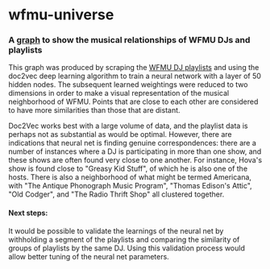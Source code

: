 # wfmu-universe

### A [graph](https://markedg.github.io/wfmu-universe/) to show the musical relationships of WFMU DJs and playlists

This graph was produced by scraping the [WFMU DJ playlists](http://wfmu.org/playlists/) and using the doc2vec deep learning algorithm to train a neural network with a layer of 50 hidden nodes.  The subsequent learned weightings were reduced to two dimensions in order to make a visual representation of the musical neighborhood of WFMU.  Points that are close to each other are considered to have more similarities than those that are distant.  

Doc2Vec works best with a large volume of data, and the playlist data is perhaps not as substantial as would be optimal.  However, there are indications that neural net is finding genuine correspondences: there are a number of instances where a DJ is participating in more than one show, and these shows are often found very close to one another.  For instance, Hova's show is found close to "Greasy Kid Stuff", of which he is also one of the hosts. There is also a neighborhood of what might be termed Americana, with "The Antique Phonograph Music Program", "Thomas Edison's Attic", "Old Codger", and "The Radio Thrift Shop" all clustered together.

#### Next steps: 

It would be possible to validate the learnings of the neural net by withholding a segment of the playlists and comparing the similarity of groups of playlists by the same DJ.  Using this validation process would allow better tuning of the neural net parameters.
